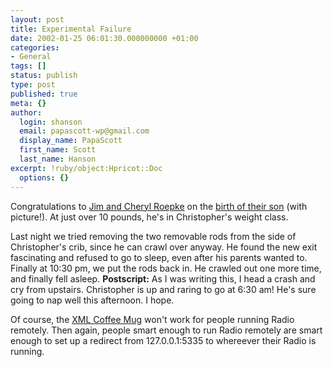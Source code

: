 ```yaml
---
layout: post
title: Experimental Failure
date: 2002-01-25 06:01:30.000000000 +01:00
categories:
- General
tags: []
status: publish
type: post
published: true
meta: {}
author:
  login: shanson
  email: papascott-wp@gmail.com
  display_name: PapaScott
  first_name: Scott
  last_name: Hanson
excerpt: !ruby/object:Hpricot::Doc
  options: {}
---
```

<p>Congratulations to <a href="http://jim.roepcke.com/">Jim and Cheryl Roepke</a> on the <a href="http://jim.roepcke.com/2002/01/24">birth of their son</a> (with picture!). At just over 10 pounds, he's in Christopher's weight class.</p>
<p>Last night we tried removing the two removable rods from the side of Christopher's crib, since he can crawl over anyway. He found the new exit fascinating and refused to go to sleep, even after his parents wanted to. Finally at 10:30 pm, we put the rods back in. He crawled out one more time, and finally fell asleep. <b>Postscript:</b> As I was writing this, I head a crash and cry from upstairs. Christopher is up and raring to go at 6:30 am! He's sure going to nap well this afternoon. I hope.</p>
<p>Of course, the <a href="http://radio.userland.com/xmlCoffeeMug">XML Coffee Mug</a> won't work for people running Radio remotely. Then again, people smart enough to run Radio remotely are smart enough to set up a redirect from 127.0.0.1:5335 to whereever their Radio is running.</p>
